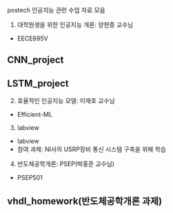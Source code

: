 postech 인공지능 관련 수업 자료 모음
1. 대학원생을 위한 인공지능 개론: 양현종 교수님
- EECE695V
## CNN_project
## LSTM_project

2. 효율적인 인공지능 모델: 이재호 교수님
 - Efficient-ML

3. labview
- labview
- 참여 과제: NI사의 USRP장비 통신 시스템 구축을 위해 학습

4. 반도체공학개론: PSEP(박홍준 교수님)
- PSEP501
## vhdl_homework(반도체공학개론 과제)
##
